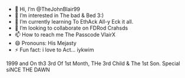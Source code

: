 - 👋 Hi, I’m @TheJohnBlair99
- 👀 I’m interested in The bad & Bed 3:)
- 🌱 I’m currently learning To EthAck All-y Eck it all.
- 💞️ I’m looking to collaborate on FDRod Crahsds
- 📫 How to reach me The Passcode VlairX
- 😄 Pronouns: His Mejasty
- ⚡ Fun fact: i love to Act... iykwim

<!---
TheJohnBlair99/TheJohnBlair99 is a ✨ special ✨ repository because its `README.md` (this file) appears on your GitHub profile.
You can click the Preview link to take a look at your changes.
--->
1999 and On th3 3rd Of 1st Month, THe 3rd Child & The  1st Son. Special siNCE THE DAWN
